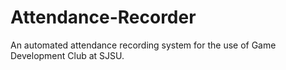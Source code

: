 # Attendance-Recorder
An automated attendance recording system for the use of Game Development Club at SJSU. 
